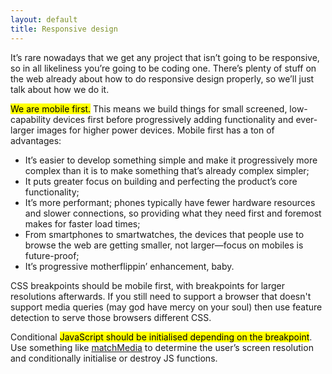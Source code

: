 ```yaml
---
layout: default
title: Responsive design
---
```


It’s rare nowadays that we get any project that isn’t going to be responsive, so in all likeliness you’re going to be coding one. There’s plenty of stuff on the web already about how to do responsive design properly, so we’ll just talk about how we do it. 

&zwnj;<mark>We are mobile first.</mark> This means we build things for small screened, low-capability devices first before progressively adding functionality and ever-larger images for higher power devices. Mobile first has a ton of advantages:

* It’s easier to develop something simple and make it progressively more complex than it is to make something that’s already complex simpler;
* It puts greater focus on building and perfecting the product’s core functionality; 
* It’s more performant; phones typically have fewer hardware resources and slower connections, so providing what they need first and foremost makes for faster load times; 
* From smartphones to smartwatches, the devices that people use to browse the web are getting smaller, not larger—focus on mobiles is future-proof;
* It’s progressive motherflippin’ enhancement, baby. 

CSS breakpoints should be mobile first, with breakpoints for larger resolutions afterwards. If you still need to support a browser that doesn't support media queries (may god have mercy on your soul) then use feature detection to serve those browsers different CSS. 

Conditional <mark>JavaScript should be initialised depending on the breakpoint</mark>. Use something like [matchMedia](https://developer.mozilla.org/en-US/docs/Web/API/Window/matchMedia) to determine the user’s screen resolution and conditionally initialise or destroy JS functions. 